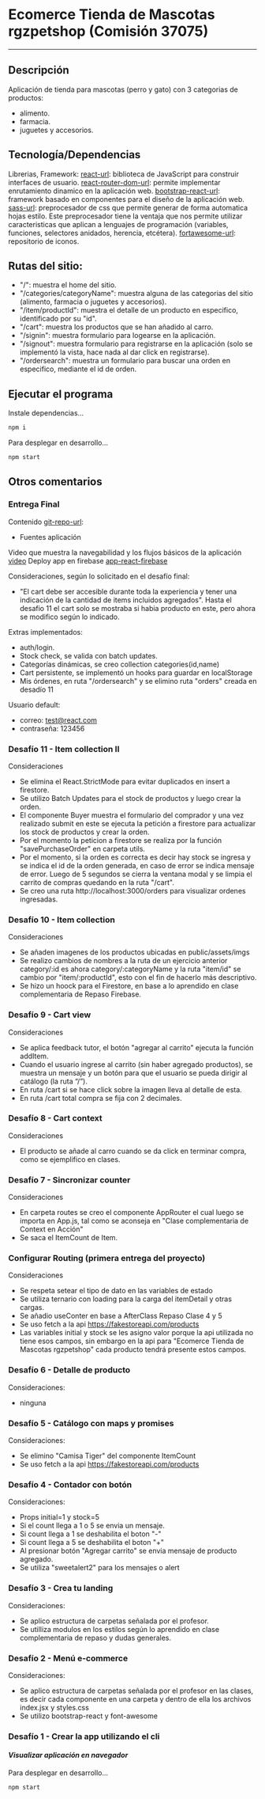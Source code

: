 # Ecomerce Tienda de Mascotas rgzpetshop (Comisión 37075)
***
## Descripción
Aplicación de tienda para mascotas (perro y gato) con 3 categorias de productos: 
- alimento.
- farmacia.
- juguetes y accesorios. 

## Tecnología/Dependencias
Librerias, Framework:
[react-url]: biblioteca de JavaScript para construir interfaces de usuario.
[react-router-dom-url]: permite implementar enrutamiento dinamico en la aplicación web.
[bootstrap-react-url]: framework basado en componentes para el diseño de la aplicación web.
[sass-url]: preprocesador de css que permite generar de forma automatica hojas estilo. Este preprocesador tiene la ventaja que nos permite utilizar caracteristicas que aplican a lenguajes de programación (variables, funciones, selectores anidados, herencia, etcétera).
[fortawesome-url]: repositorio de iconos.

## Rutas del sitio:
- "/": muestra el home del sitio.
- "/categories/categoryName": muestra alguna de las categorias del sitio (alimento, farmacia o juguetes y accesorios).
- "/item/productId": muestra el detalle de un producto en especifico, identificado por su "id".
- "/cart": muestra los productos que se han añadido al carro.
- "/signin": muestra formulario para logearse en la aplicación.
- "/signout": muestra formulario para registrarse en la aplicación (solo se implementó la vista, hace nada al dar click en registrarse).
- "/ordersearch": muestra un formulario para buscar una orden en especifico, mediante el id de orden.

## Ejecutar el programa
Instale dependencias...
```sh
npm i
```
Para desplegar en desarrollo...
```sh
npm start
```

## Otros comentarios

### Entrega Final
Contenido [git-repo-url]:
- Fuentes aplicación

Video que muestra la navegabilidad y los flujos básicos de la aplicación [video]
Deploy app en firebase [app-react-firebase]

Consideraciones, según lo solicitado en el desafío final:
- "El cart debe ser accesible durante toda la experiencia y tener una indicación de la cantidad de items incluidos agregados". Hasta el desafio 11 el cart solo se mostraba si habia producto en este, pero ahora se modifico según lo indicado.

Extras implementados:
- auth/login. 
- Stock check, se valida con batch updates.
- Categorías dinámicas, se creo collection categories(id,name)
- Cart persistente, se implementó un hooks para guardar en localStorage
- Mis órdenes, en ruta "/ordersearch" y se elimino ruta "orders" creada en desadío 11

Usuario default:
- correo: test@react.com 
- contraseña: 123456

### Desafío 11 - Item collection II
Consideraciones
- Se elimina el React.StrictMode para evitar duplicados en insert a firestore.
- Se utilizo Batch Updates para el stock de productos y luego crear la orden.
- El componente Buyer muestra el formulario del comprador y una vez realizado submit en este se ejecuta la petición a firestore para actualizar los stock de productos y crear la orden.
- Por el momento la peticion a firestore se realiza por la función "savePurchaseOrder" en carpeta utils.
- Por el momento, si la orden es correcta es decir hay stock se ingresa y se indica el id de la orden generada, en caso de error se indica mensaje de error. Luego de 5 segundos se cierra la ventana modal y se limpia el carrito de compras quedando en la ruta "/cart".
- Se creo una ruta http://localhost:3000/orders para visualizar ordenes ingresadas.

### Desafío 10 - Item collection
Consideraciones
- Se añaden imagenes de los productos ubicadas en public/assets/imgs
- Se realizo cambios de nombres a la ruta de un ejercicio anterior category/:id es ahora category/:categoryName y la ruta "item/id" se cambio por "item/:productId", esto con el fin de hacerlo más descriptivo.
- Se hizo un hoock para el Firestore, en base a lo aprendido en clase complementaria de Repaso Firebase.

### Desafío 9 - Cart view
Consideraciones
- Se aplica feedback tutor, el botón "agregar al carrito" ejecuta la función addItem.
- Cuando el usuario ingrese al carrito (sin haber agregado productos), se muestra un mensaje y un botón para que el usuario se pueda dirigir al catálogo (la ruta “/”).
- En ruta /cart si se hace click sobre la imagen lleva al detalle de esta.
- En ruta /cart total compra se fija con 2 decimales.

### Desafío 8 - Cart context
Consideraciones
- El producto se añade al carro cuando se da click en terminar compra, como se ejemplifico en clases.

### Desafío 7 - Sincronizar counter
Consideraciones
- En carpeta routes se creo el componente AppRouter el cual luego se importa en App.js, tal como se aconseja en "Clase complementaria de Context en Acción"
- Se saca el ItemCount de Item.

### Configurar Routing (primera entrega del proyecto)
Consideraciones
- Se respeta setear el tipo de dato en las variables de estado
- Se utiliza ternario con loading para la carga del itemDetail y otras cargas.
- Se añadio useConter en base a AfterClass Repaso Clase 4 y 5
- Se uso fetch a la api https://fakestoreapi.com/products 
- Las variables initial y stock se les asigno valor porque la api utilizada no tiene esos campos, sin embargo en la api para "Ecomerce Tienda de Mascotas rgzpetshop" cada producto tendrá presente estos campos.

### Desafío 6 - Detalle de producto
Consideraciones:
- ninguna

### Desafío 5 - Catálogo con maps y promises
Consideraciones:
- Se elimino "Camisa Tiger" del componente ItemCount
- Se uso fetch a la api https://fakestoreapi.com/products

### Desafío 4 - Contador con botón
Consideraciones:
- Props initial=1 y stock=5
- Si el count llega a 1 o 5 se envia un mensaje.
- Si count llega a 1 se deshabilita el boton "-"
- Si count llega a 5 se deshabilita el boton "+"
- Al presionar botón "Agregar carrito" se envia mensaje de producto agregado.
- Se utiliza "sweetalert2" para los mensajes o alert

### Desafío 3 - Crea tu landing
Consideraciones:
- Se aplico estructura de carpetas señalada por el profesor.
- Se utilliza modulos en los estilos según lo aprendido en clase complementaria de repaso y dudas generales.

### Desafío 2 - Menú e-commerce
Consideraciones:
- Se aplico estructura de carpetas señalada por el profesor en las clases, es decir cada componente en una carpeta y dentro de ella los archivos index.jsx y styles.css
- Se utilizo bootstrap-react y font-awesome

### Desafío 1 - Crear la app utilizando el cli
#### _Visualizar aplicación en navegador_
Para desplegar en desarrollo...
```sh
npm start
```

[git-repo-url]: <https://github.com/arabootcamp/rgzpetshop-rodriguez>
[video]: <https://drive.google.com/drive/folders/10XQTw_KdRE5I6KbmSKv7kCM2sqJgBHbp?usp=sharing>
[app-react-firebase]: <https://rgzpetshop.web.app>
[react-url]: <https://es.reactjs.org/>
[react-router-dom-url]: <https://reactrouter.com/>
[bootstrap-react-url]: <https://react-bootstrap.github.io/>
[sass-url]: <https://sass-lang.com/>
[fortawesome-url]: <https://fortawesome.com/>